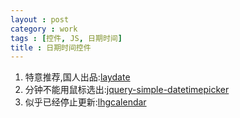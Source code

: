 ```yaml
---
layout : post
category : work
tags : [控件, JS, 日期时间]
title : 日期时间控件
---
```


1. 特意推荐,国人出品:[laydate](http://sentsin.com/layui/laydate/)
2. 分钟不能用鼠标选出:[jquery-simple-datetimepicker](https://github.com/mugifly/jquery-simple-datetimepicker)
3. 似乎已经停止更新:[lhgcalendar](http://www.oschina.net/p/lhgcalendar)
